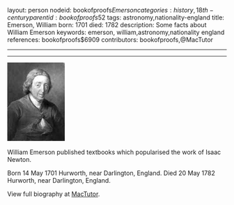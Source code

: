 layout: person
nodeid: bookofproofs$Emerson
categories: history,18th-century
parentid: bookofproofs$52
tags: astronomy,nationality-england
title: Emerson, William
born: 1701
died: 1782
description: Some facts about William Emerson
keywords: emerson, william,astronomy,nationality england
references: bookofproofs$6909
contributors: bookofproofs,@MacTutor

---


---

![Emerson.jpg](https://github.com/bookofproofs/bookofproofs.github.io/blob/main/_sources/_assets/images/portraits/Emerson.jpg?raw=true)

William Emerson published textbooks which popularised the work of Isaac Newton.

Born 14 May 1701 Hurworth, near Darlington, England. Died 20 May 1782 Hurworth, near Darlington, England.


View full biography at [MacTutor](https://mathshistory.st-andrews.ac.uk/Biographies/Emerson/).